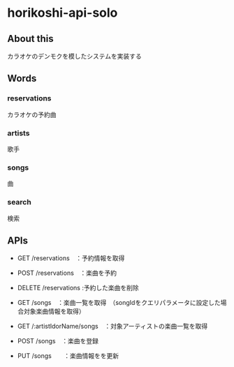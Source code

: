 # horikoshi-api-solo

## About this
カラオケのデンモクを模したシステムを実装する

## Words
### reservations
カラオケの予約曲

### artists
歌手

### songs
曲

### search
検索

## APIs
- GET /reservations　：予約情報を取得
- POST /reservations　：楽曲を予約
- DELETE /reservations :予約した楽曲を削除

- GET /songs　：楽曲一覧を取得　（songIdをクエリパラメータに設定した場合対象楽曲情報を取得）
- GET /:artistIdorName/songs　：対象アーティストの楽曲一覧を取得
- POST /songs　：楽曲を登録
- PUT /songs　　：楽曲情報をを更新
